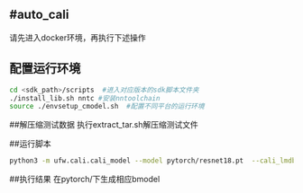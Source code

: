 #auto_cali
-----
请先进入docker环境，再执行下述操作
## 配置运行环境
```bash
cd <sdk_path>/scripts  #进入对应版本的sdk脚本文件夹
./install_lib.sh nntc #安装nntoolchain
source ./envsetup_cmodel.sh  #配置不同平台的运行环境
```
##解压缩测试数据
执行extract_tar.sh解压缩测试文件

##运行脚本
```bash
python3 -m ufw.cali.cali_model --model pytorch/resnet18.pt  --cali_lmdb imagenet_preprocessed_by_pytorch_100/ --input_shapes '(1,3,224,224)' --test_iterations 50 --net_name resnet18  --postprocess_and_calc_score_class topx_accuracy_for_classify --cali_iterations=100
```
##执行结果
在pytorch/下生成相应bmodel

